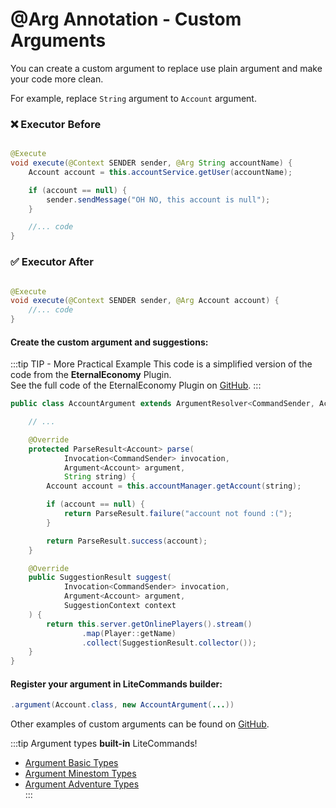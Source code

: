 # @Arg Annotation - Custom Arguments

You can create a custom argument to replace use plain argument and make your code more clean.

For example, replace `String` argument to `Account` argument.

### ❌ Executor Before

```java

@Execute
void execute(@Context SENDER sender, @Arg String accountName) {
    Account account = this.accountService.getUser(accountName);

    if (account == null) {
        sender.sendMessage("OH NO, this account is null");
    }

    //... code
}
```

### ✅ Executor After

```java

@Execute
void execute(@Context SENDER sender, @Arg Account account) {
    //... code
}
```

#### Create the custom argument and suggestions:

:::tip TIP - More Practical Example
This code is a simplified version of the code from the **EternalEconomy** Plugin.  
See the full code of the EternalEconomy Plugin on [GitHub](https://github.com/EternalCodeTeam/EternalEconomy).
:::

```java
public class AccountArgument extends ArgumentResolver<CommandSender, Account> {

    // ...

    @Override
    protected ParseResult<Account> parse(
            Invocation<CommandSender> invocation,
            Argument<Account> argument,
            String string) {
        Account account = this.accountManager.getAccount(string);

        if (account == null) {
            return ParseResult.failure("account not found :(");
        }

        return ParseResult.success(account);
    }

    @Override
    public SuggestionResult suggest(
            Invocation<CommandSender> invocation,
            Argument<Account> argument,
            SuggestionContext context
    ) {
        return this.server.getOnlinePlayers().stream()
                .map(Player::getName)
                .collect(SuggestionResult.collector());
    }
}
```

#### Register your argument in LiteCommands builder:

```java
.argument(Account.class, new AccountArgument(...))
```

Other examples of custom arguments can be found on [GitHub](https://github.com/Rollczi/LiteCommands/tree/master/examples/bukkit/src/main/java/dev/rollczi/example/bukkit/argument).

:::tip Argument types **built-in** LiteCommands!

-   [Argument Basic Types](types/supported-basic-types.md) <br>
-   [Argument Minestom Types](types/supported-types-minestom-extension.md) <br>
-   [Argument Adventure Types](types/supported-types-adventure-extension.md) <br>
    :::
